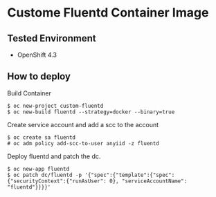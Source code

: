 # Custome Fluentd Container Image

## Tested Environment

- OpenShift 4.3


## How to deploy

Build Container

```
$ oc new-project custom-fluentd
$ oc new-build fluentd --strategy=docker --binary=true
```

Create service account and add a scc to the account

```
$ oc create sa fluentd
# oc adm policy add-scc-to-user anyiid -z fluentd
```

Deploy fluentd and patch the dc.

```
$ oc new-app fluentd
$ oc patch dc/fluentd -p '{"spec":{"template":{"spec":{"securityContext":{"runAsUser": 0}, "serviceAccountName": "fluentd"}}}}'
```
